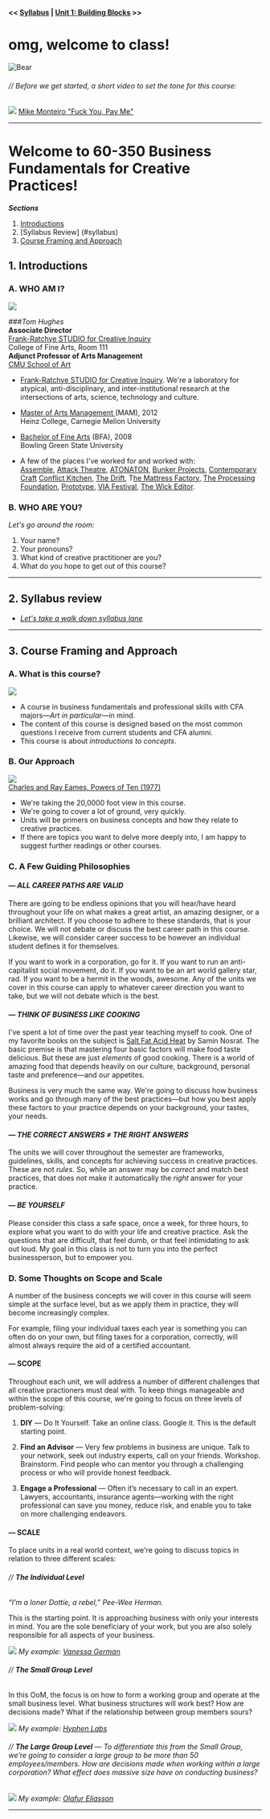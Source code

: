 **<< [Syllabus](https://github.com/Orthelious/PDCP_F19/wiki/Syllabus) | [Unit 1: Building Blocks](https://github.com/Orthelious/PDCP_F19/wiki/Unit-1:-Building-Blocks) >>**

# omg, welcome to class!

![Bear](https://github.com/Orthelious/ProfDevCreativePractices_Spring2019/blob/master/images/BearWave.gif?raw=true)

######  *// Before we get started, a short video to set the tone for this course:*

[![](https://github.com/Orthelious/PDCP_Spring2019/blob/master/images/MikeMonteiro_FuckYouPayMe.png)](https://youtu.be/6h3RJhoqgK8?t=60)
[Mike Monteiro "Fuck You, Pay Me"](https://youtu.be/6h3RJhoqgK8?t=60)
***
# Welcome to 60-350 Business Fundamentals for Creative Practices!

***Sections***  

1. [Introductions](#intro)  
2. [Syllabus Review]  (#syllabus)  
2. [Course Framing and Approach](#framing)  

## <a name="intro">1. Introductions</a>

### A. WHO AM I?

![](https://github.com/Orthelious/PDCP_F19/blob/master/images/IMG_2070.jpg?raw=true) 

###_Tom Hughes_  
**Associate Director**  
[Frank-Ratchye STUDIO for Creative Inquiry](http://studioforcreativeinquiry.org/)   
College of Fine Arts, Room 111  
**Adjunct Professor of Arts Management**  
[CMU School of Art](http://www.art.cmu.edu)

* [Frank-Ratchye STUDIO for Creative Inquiry](http://studioforcreativeinquiry.org/). We're a laboratory for atypical, anti-disciplinary, and inter-institutional research at the intersections of arts, science, technology and culture.

* [Master of Arts Management ](https://www.heinz.cmu.edu/programs/arts-management-master/) (MAM), 2012  
Heinz College, Carnegie Mellon University

* [Bachelor of Fine Arts](https://www.bgsu.edu/arts-and-sciences.html) (BFA), 2008   
	Bowling Green State University
* A few of the places I've worked for and worked with:  
[Assemble](http://assemblepgh.org/), [Attack Theatre](https://www.attacktheatre.com/), [ATONATON](https://atonaton.com/), [Bunker Projects](http://www.bunkerprojects.org/), [Contemporary Craft](https://contemporarycraft.org/) [Conflict Kitchen](https://www.conflictkitchen.org/), [The Drift](http://www.the-drift.org/), T[he Mattress Factory](https://www.mattress.org/), [The Processing Foundation](https://processingfoundation.org/), [Prototype](https://prototypepgh.com/), [VIA Festival](http://www.via-festival.com/), [The Wick Editor](http://wickeditor.com/). 


### B. WHO ARE YOU?
*Let's go around the room:*  

1. Your name?  
1. Your pronouns?  
1. What kind of creative practitioner are you?  
1. What do you hope to get out of this course?  

***

## <a name="syllabus">2. Syllabus review</a>

* *[Let's take a walk down syllabus lane](https://github.com/Orthelious/PDCP_F19/wiki/Syllabus)*

*** 

## <a name="framing"> 3. Course Framing and Approach</a>

### A. What is this course?
![](https://github.com/Orthelious/PDCP_Spring2019/blob/master/images/Travolta.gif)

* A course in business fundamentals and professional skills with CFA majors—*Art in particular*—in mind.  
* The content of this course is designed based on the most common questions I receive from current students and CFA alumni.
* This course is about *introductions to concepts*.  

### B. Our Approach
![](https://github.com/Orthelious/PDCP_Spring2019/blob/master/images/Eams_PowersofTen.gif)  
[Charles and Ray Eames, Powers of Ten (1977)](https://www.youtube.com/watch?v=0fKBhvDjuy0)

* We're taking the 20,0000 foot view in this course. 
* We're going to cover a lot of ground, very quickly. 
* Units will be primers on business concepts and how they relate to creative practices. 
* If there are topics you want to delve more deeply into, I am happy to suggest further readings or other courses. 

### C. A Few Guiding Philosophies
####  *— ALL CAREER PATHS ARE VALID*
There are going to be endless opinions that you will hear/have heard throughout your life on what makes a great artist, an amazing designer, or a brilliant architect. If you choose to adhere to these standards, that is your choice. We will not debate or discuss the best career path in this course. Likewise, we will consider career success to be however an individual student defines it for themselves. 

If you want to work in a corporation, go for it. If you want to run an anti-capitalist social movement, do it. If you want to be an art world gallery star, rad. If you want to be a hermit in the woods, awesome. Any of the units we cover in this course can apply to whatever career direction you want to take, but we will not debate which is the best. 

#### *— THINK OF BUSINESS LIKE COOKING*
I've spent a lot of time over the past year teaching myself to cook. One of my favorite books on the subject is [Salt Fat Acid Heat](https://www.simonandschuster.com/books/Salt-Fat-Acid-Heat/Samin-Nosrat/9781476753836) by Samin Nosrat. The basic premise is that mastering four basic factors will make food taste delicious. But these are just *elements* of good cooking. There is a world of amazing food that depends heavily on our culture, background, personal taste and preference—and our appetites.   

Business is very much the same way. We're going to discuss how business works and go through many of the best practices—but how you best apply these factors to your practice depends on your background, your tastes, your needs.  

#### — *THE CORRECT ANSWERS ≠ THE RIGHT ANSWERS* 
The units we will cover throughout the semester are frameworks, guidelines, skills, and concepts for achieving success in creative practices. These are not *rules*. So, while an answer may be *correct* and match best practices, that does not make it automatically the *right* answer for your practice. 

#### — *BE YOURSELF*   
Please consider this class a safe space, once a week, for three hours, to explore what you want to do with your life and creative practice. Ask the questions that are difficult, that feel dumb, or that feel intimidating to ask out loud. My goal in this class is not to turn you into the perfect businessperson, but to empower you.

### D. Some Thoughts on Scope and Scale

A number of the business concepts we will cover in this course will seem simple at the surface level, but as we apply them in practice, they will become increasingly complex. 

For example, filing your individual taxes each year is something you can often do on your own, but filing taxes for a corporation, correctly, will almost always require the aid of a certified accountant. 

#### — SCOPE
Throughout each unit, we will address a number of different challenges that all creative practioners must deal with. To keep things manageable and within the scope of this course, we're going to focus on three levels of problem-solving:

1. **DIY** — Do It Yourself. Take an online class. Google it. This is the default starting point. 

2. **Find an Advisor** — Very few problems in business are unique. Talk to your network, seek out industry experts, call on your friends. Workshop. Brainstorm. Find people who can mentor you through a challenging process or who will provide honest feedback. 

3. **Engage a Professional** — Often it’s necessary to call in an expert. Lawyers, accountants, insurance agents—working with the right professional can save you money, reduce risk, and enable you to take on more challenging endeavors.   

#### — SCALE
To place units in a real world context, we're going to discuss topics in relation to three different scales:

###### // **The Individual Level**  
*“I’m a loner Dottie, a rebel,” Pee-Wee Herman.*   

This is the starting point. It is approaching business with only your interests in mind. You are the sole beneficiary of your work, but you are also solely responsible for all aspects of your business.

![](https://github.com/Orthelious/PDCP_Spring2019/blob/master/images/german.png)
	*My example: [Vanessa German](http://pavelzoubok.com/artist/vanessa-german/)*

###### // **The Small Group Level**  

In this OoM, the focus is on how to form a working group and operate at the small business level. What business structures will work best? How are decisions made? What if the relationship between group members sours?  

![](https://github.com/Orthelious/PDCP_Spring2019/blob/master/images/hypehnlabs.png)
	*My example: [Hyphen Labs](http://www.hyphen-labs.com/)*


###### // **The Large Group Level** — To differentiate this from the Small Group, we’re going to consider a large group to be more than 50 employees/members. How are decisions made when working within a large corporation? What effect does massive size have on conducting business?   

![](https://github.com/Orthelious/PDCP_Spring2019/blob/master/images/olafur.png)
	*My example: [Olafur Eliasson](https://olafureliasson.net/)*

***

